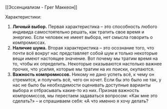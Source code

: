 [[Эссенциализм - Грег Маккеон]]

Характеристики:
1. **Личный выбор.** Первая характеристика – это способность любого индивида самостоятельно решать, как тратить свое время и энергию. Если человек не имеет выбора, нет смысла говорить о компромиссах.
2. **Наличие шума.** Вторая характеристика – это осознание того, что почти всё вокруг нас представляет собой шум и только некоторые вещи имеют настоящее значение. Вот почему мы тратим время на то, чтобы их определить. Некоторые оказываются настолько важнее прочих, что усилия, которые мы тратим на их поиски, окупаются.
3. **Важность компромиссов.** Никому не дано успеть всё, к чему он стремится, и получить всё, чего он хочет. Если бы это было не так, у нас не было бы необходимости оценивать доступные варианты выбора и отбрасывать какие-то из них. Признав важность компромиссов, мы перестаем задаваться вопросом: «Как мне это сделать?» – и спрашиваем себя: «А что именно я хочу делать?
